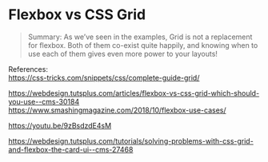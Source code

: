 # Flexbox vs CSS Grid

> Summary:  As we’ve seen in the examples, Grid is not a replacement for flexbox. Both of them co-exist quite happily, and knowing when to use each of them gives even more power to your layouts!

References:  
https://css-tricks.com/snippets/css/complete-guide-grid/

https://webdesign.tutsplus.com/articles/flexbox-vs-css-grid-which-should-you-use--cms-30184
https://www.smashingmagazine.com/2018/10/flexbox-use-cases/

https://youtu.be/9zBsdzdE4sM

https://webdesign.tutsplus.com/tutorials/solving-problems-with-css-grid-and-flexbox-the-card-ui--cms-27468
